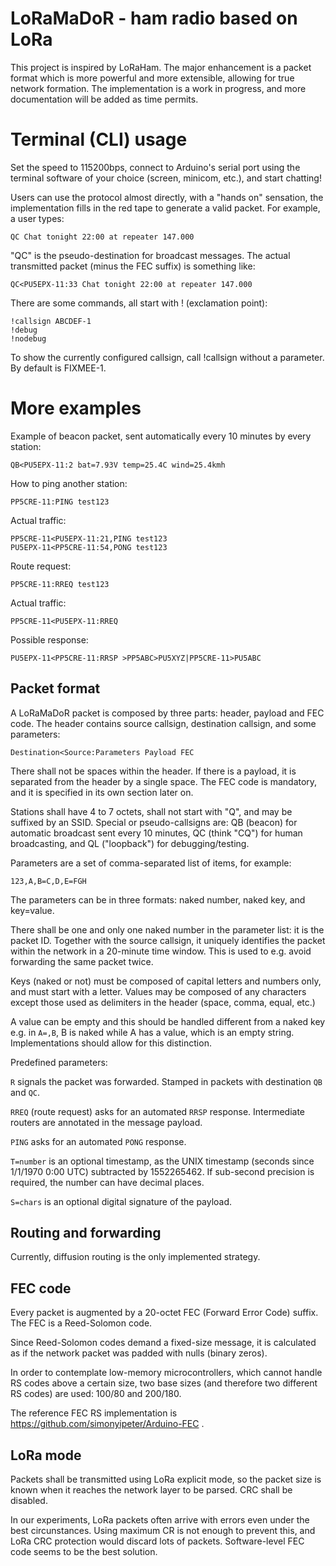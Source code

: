 # LoRaMaDoR - ham radio based on LoRa 

This project is inspired by LoRaHam. The major enhancement is a packet format
which is more powerful and more extensible, allowing for true network formation.
The implementation is a work in
progress, and more documentation will be added as time permits.

# Terminal (CLI) usage

Set the speed to 115200bps, connect to Arduino's serial port
using the terminal software of your choice (screen, minicom, etc.),
and start chatting!

Users can use the protocol almost directly, with a "hands on" sensation,
the implementation fills in the red tape to generate a valid packet.
For example, a user types:

```
QC Chat tonight 22:00 at repeater 147.000
```

"QC" is the pseudo-destination for broadcast messages. The
actual transmitted packet (minus the FEC suffix) is something like:

```
QC<PU5EPX-11:33 Chat tonight 22:00 at repeater 147.000
```

There are some commands, all start with ! (exclamation point):

```
!callsign ABCDEF-1
!debug
!nodebug
```

To show the currently configured callsign, call !callsign without a parameter.
By default is FIXMEE-1.

# More examples

Example of beacon packet, sent automatically every 10 minutes by
every station:

```
QB<PU5EPX-11:2 bat=7.93V temp=25.4C wind=25.4kmh
```

How to ping another station:

```
PP5CRE-11:PING test123
```

Actual traffic:
```
PP5CRE-11<PU5EPX-11:21,PING test123
PU5EPX-11<PP5CRE-11:54,PONG test123
```

Route request:

```
PP5CRE-11:RREQ test123
```

Actual traffic:
```
PP5CRE-11<PU5EPX-11:RREQ
```

Possible response:
```
PU5EPX-11<PP5CRE-11:RRSP >PP5ABC>PU5XYZ|PP5CRE-11>PU5ABC
```

## Packet format

A LoRaMaDoR packet is composed by three parts: header, payload and FEC code.
The header contains source callsign, destination callsign, and some 
parameters:

```
Destination<Source:Parameters Payload FEC
```

There shall not be spaces within the header. If there is a payload, it is separated
from the header by a single space. The FEC code is mandatory, and it is specified
in its own section later on.

Stations shall have 4 to 7 octets, shall not start with "Q", and may be suffixed
by an SSID. Special or pseudo-callsigns are: QB (beacon) for automatic broadcast
sent every 10 minutes, QC (think "CQ") for human broadcasting, and QL ("loopback")
for debugging/testing.

Parameters are a set of comma-separated list of items, for example:

```
123,A,B=C,D,E=FGH
```

The parameters can be in three formats: naked number, naked key, and key=value.

There shall be one and only one naked number in the parameter list: it is the
packet ID. Together with the source callsign, it uniquely identifies the packet
within the network in a 20-minute time window. This is used to e.g. avoid 
forwarding the same packet twice.

Keys (naked or not) must be composed of capital letters and numbers only, and must start
with a letter. Values may be composed of any characters except those used as delimiters
in the header (space, comma, equal, etc.)

A value can be empty and this should be handled different from a naked key e.g.
in `A=,B`, B is naked while A has a value, which is an empty string. Implementations
should allow for this distinction.

Predefined parameters:

`R` signals the packet was forwarded. Stamped in packets with destination `QB` and `QC`.

`RREQ` (route request) asks for an automated `RRSP` response. Intermediate routers are
annotated in the message payload.

`PING` asks for an automated `PONG` response.

`T=number` is an optional timestamp, as the UNIX timestamp (seconds since 1/1/1970
0:00 UTC) subtracted by 1552265462. If sub-second precision is required, the number
can have decimal places.

`S=chars` is an optional digital signature of the payload.

## Routing and forwarding

Currently, diffusion routing is the only implemented strategy.

## FEC code

Every packet is augmented by a 20-octet FEC (Forward Error Code) suffix.
The FEC is a Reed-Solomon code.

Since Reed-Solomon codes demand a fixed-size message, it is calculated as if
the network packet was padded with nulls (binary zeros).

In order to contemplate low-memory microcontrollers, which cannot handle RS codes
above a certain size, two base sizes (and therefore two different RS codes) are
used: 100/80 and 200/180.

The reference FEC RS implementation is https://github.com/simonyipeter/Arduino-FEC .

## LoRa mode

Packets shall be transmitted using LoRa explicit mode, so the packet size is known
when it reaches the network layer to be parsed. CRC shall be disabled.

In our experiments, LoRa packets often arrive with errors even under the
best circunstances. Using maximum CR is not enough to prevent this, and
LoRa CRC protection would discard lots of packets. Software-level FEC code
seems to be the best solution.
